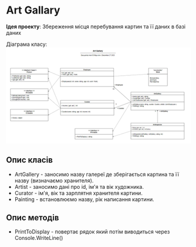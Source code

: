 # Art Gallary

**Ідея проекту**: Збереження місця перебування картин та її даних в базі даних

Діаграма класу:
![Діаграма класу](image/classdiagram2.jpg)

## Опис класів

- ArtGallery - заносимо назву галереї де зберігається картина та її назву (визначаємо хранителя).
- Artist - заносимо дані про id, ім'я та вік художника.
- Curator - ім'я, вік та зарплятня хранителя картини.
- Painting - встановлюємо назву, рік написання картини.

## Опис методів

- PrintToDisplay - повертає рядок який потім виводиться через Console.WriteLine()
